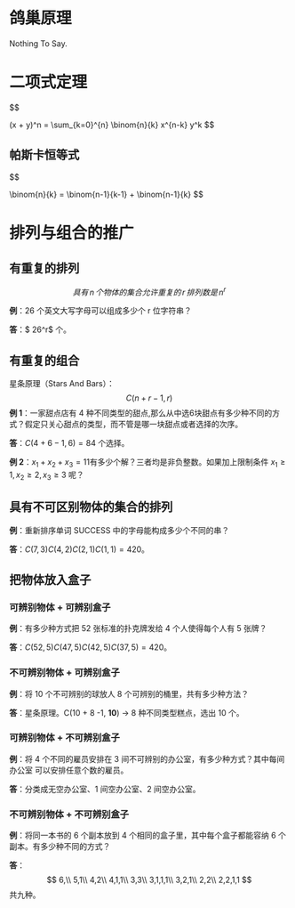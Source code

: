# 鸽巢原理

Nothing To Say.

# 二项式定理

$$

(x + y)^n = \sum_{k=0}^{n} \binom{n}{k} x^{n-k} y^k
$$

## 帕斯卡恒等式

$$

\binom{n}{k} = \binom{n-1}{k-1} + \binom{n-1}{k}
$$



# 排列与组合的推广

## 有重复的排列

$$
具有\,n\,个物体的集合允许重复的\,r\,排列数是\, n^r
$$

**例**：26 个英文大写字母可以组成多少个 r 位字符串？

**答**：$ 26^r$ 个。

## 有重复的组合

星条原理（Stars And Bars）：
$$
C(n+r-1,r)
$$
**例 1**：一家甜点店有 4 种不同类型的甜点,那么从中选6块甜点有多少种不同的方式？假定只关心甜点的类型，而不管是哪一块甜点或者选择的次序。

**答**：$C(4+6-1, 6) = 84$ 个选择。

**例 2**：$x_1 + x_2 + x_3 = 11$​ 有多少个解？三者均是非负整数。如果加上限制条件 $x_1 \geq 1, x_2 \geq 2, x_3 \geq 3$ 呢？

## 具有不可区别物体的集合的排列

**例**：重新排序单词 SUCCESS 中的字母能构成多少个不同的串？

**答**：$C(7,3)C(4,2)C(2,1)C(1,1)=420$。

## 把物体放入盒子

### 可辨别物体 + 可辨别盒子

**例**：有多少种方式把 52 张标准的扑克牌发给 4 个人使得每个人有 5 张牌？

**答**：$C(52,5)C(47,5)C(42,5)C(37,5) = 420$。

### 不可辨别物体 + 可辨别盒子

**例**：将 10 个不可辨别的球放人 8 个可辨别的桶里，共有多少种方法？

**答**：星条原理。C(10 + 8 -1, **10**) → 8 种不同类型糕点，选出 10 个。

### 可辨别物体 + 不可辨别盒子

**例**：将 4 个不同的雇员安排在 3 间不可辨别的办公室，有多少种方式？其中每间办公室  可以安排任意个数的雇员。

**答**：分类成无空办公室、1 间空办公室、2 间空办公室。

### 不可辨别物体 + 不可辨别盒子

**例**：将同一本书的 6 个副本放到 4 个相同的盒子里，其中每个盒子都能容纳 6 个副本。有多少种不同的方式？

**答**：
$$
6,\\
5,1\\
4,2\\
4,1,1\\
3,3\\
3,1,1,1\\
3,2,1\\
2,2\\
2,2,1,1
$$
共九种。